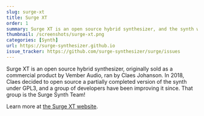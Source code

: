 ```yaml
---
slug: surge-xt
title: Surge XT
order: 1
summary: Surge XT is an open source hybrid synthesizer, and the synth which started the Surge Synth Team project!
thumbnail: /screenshots/surge-xt.png
categories: [Synth]
url: https://surge-synthesizer.github.io
issue_tracker: https://github.com/surge-synthesizer/surge/issues
---
```


Surge XT is an open source hybrid synthesizer, originally sold as a commercial product by Vember Audio, ran by Claes Johanson. In 2018, Claes
decided to open source a partially completed version of the synth under GPL3, and a group of developers have been improving it since.
That group is the Surge Synth Team!

Learn more at [the Surge XT website](https://surge-synthesizer.github.io).
